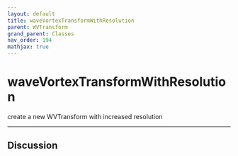 ```yaml
---
layout: default
title: waveVortexTransformWithResolution
parent: WVTransform
grand_parent: Classes
nav_order: 194
mathjax: true
---
```


#  waveVortexTransformWithResolution

create a new WVTransform with increased resolution


---

## Discussion

  

